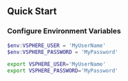 ## Quick Start

### Configure Environment Variables

```powershell
$env:VSPHERE_USER = 'MyUserName'
$env:VSPHERE_PASSWORD = 'MyPassword'
```

```bash
export VSPHERE_USER='MyUserName'
export VSPHERE_PASSWORD='MyPassword'
```

